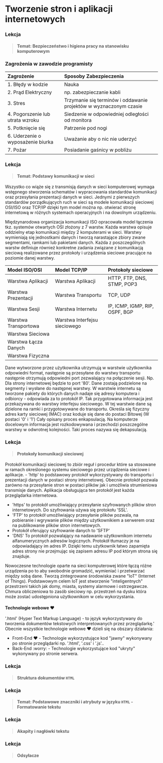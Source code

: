 # Tworzenie stron i aplikacji internetowych

### Lekcja
> #### Temat: Bezpieczeństwo i higiena pracy na stanowisku komputerowym

### Zagrożenia w zawodzie programisty

| Zagrożenie | Sposoby Zabezpieczenia |
| :- | :- |
| 1. Błędy w kodzie | Nauka |
| 2. Prąd Elektryczny | np. zabezpieczanie kabli |
| 3. Stres | Trzymanie się terminów i oddawanie projektów w wyznaczonym czasie |
| 4. Pogorszenie lub utrata wzroku | Siedzenie w odpowiedniej odległości od monitora |
| 5. Potknięcie się | Patrzenie pod nogi |
| 6. Uderzenie o wyposażenie biurka | Uważanie aby o nic nie uderzyć |
| 7. Pożar | Posiadanie gaśnicy w pobliżu |

### Lekcja
> #### Temat: Podstawy komunikacji w sieci

Wszystko co wiąże się z transmisją danych w sieci komputerowej wymaga wstępnego stworzenia schematów i wypracowania standardów komunikacji oraz przesyłania prezentacji danych w sieci. Jednymi z pierwszych standardów porządkujących ruch w sieci są modele komunikacji sieciowej OSI/ISO oraz TCP/IP dzięki tym model można np. otwierać stronę internetową w różnych systemach operacyjnych i na dowolnym urządzeniu.

Międzynarodowa organizacja komunikacji ISO opracowała model łączenia tkz. systemów otwartych OSI złożony z 7 warstw. Każda warstwa opisuje oddzielny etap komunikacji między 2 komputerami w sieci. Warstwy wymieniają się jednostkami danych i tworzą narastające zbiory zwane segmentami, ramkami lub pakietami danych. Każda z poszczególnych warstw definiuje również konkretne zadania związane z komunikacją sieciową realizowane przez protokoły i urządzenia sieciowe pracujące na poziomie danej warstwy.

| Model ISO/OSI | Model TCP/IP | Protokoły sieciowe
| :- | :- | :- |
| Warstwa Aplikacji | Warstwa Aplikacji | HTTP, FTP, DNS, STMP, POP3 |
| Warstwa Prezentacji | Warstwa Transportu | TCP, UDP |
| Warstwa Sesji | Warstwa Internetu | IP, ICMP, IGMP, RIP, OSPF, BGP |
| Warstwa Transportowa | Warstwa Interfejsu sieciowego | |
| Warstwa Sieciowa | | |
| Warstwa Łącza Danych | | |
| Warstwa Fizyczna | | |

Dane wytworzone przez użytkownika utrzymują w warstwie użytkownika odpowiedni format, następnie są przesyłane do warstwy transportu następnie otrzymują odpowiedni port zezwalający na połączenie sesji. Np. Dla strony internetowej będzie to port '80'. Dane zostają podzielone na segmenty i wysłane do następnej warstwy. W warstwie internetu są tworzone pakiety do których danych nadaje się adresy komputera i odbiorcy - odpowiada za to protokół IP. Tak przygotowana informacja jest przekazywana do warstwy interfejsu sieciowego. W tej warstwie dane są dzielone na ramki i przygotowywane do transportu. Określa się fizyczny adres karty sieciowej (MAC) oraz koduje się dane do postaci Bitowej (W postaci '0' i '1') Cały opisany proces enkapsulacją. Na komputerze docelowym informacja jest rozkodowywana i przechodzi poszczególne warstwy w odwrotnej kolejności. Taki proces nazywa się dekapsulacją.

### Lekcja
> #### Protokoły komunikacji sieciowej

Protokół komunikacji sieciowej to zbiór reguł i procedur które sa stosowane w ramach określonego systemu sieciowego przez urządzenia sieciowe i aplikacje. - 'http' to podstawowy protokół wykorzystywany do transportu i prezentacji danych w postaci strony internetowej. Obecnie protokół pozwala zarówno na przesyłanie stron w postaci plików jak i umożliwia strumieniowa transmisje danych. Aplikacja obsługująca ten protokół jest każda przeglądarka internetowa.
- 'https' to protokół umożliwiający przesyłanie szyfrowanych plików stron internetowych. Do szyfrowania używa się protokołu 'SSL'.
- 'FTP' to protokół umożliwiający przesyłanie plików pozwala, na pobieranie i wgrywanie plików między użytkownikiem a serwerem oraz na publikowanie plików stron internetowych.
- Protokół oferujący szyfrowanie danych to 'SFTP'
- 'DNS' To protokół pozwalający na nadawanie użytkownikom internetu alfanumerycznych adresów logicznych. Protokół tłumaczy je na odpowiadający im adres IP. Dzięki temu użytkownik łatwo zapamięta adres strony nie przejmując się zapisem adresu IP pod którym strona się znajduje.

Nowoczesne technologie oparte na sieci komputerowej które łączą różne urządzenia po to aby swobodnie gromadzić, wymieniać i przetwarzać między sobą dane. Tworzą zintegrowane środowiska zwane "IoT" (Internet of Things). Podstawowym celem IoT jest stworzenie "inteligentnych" przestrzeni takich jak domy, miasta, systemy alarmowe i ostrzegawcze. Chmura obliczeniowa to zasób sieciowy np. przestrzeń na dysku która może zostać udostępniona użytkownikom w celu wykorzystania.

#### Technologie webowe :heart:

'.html' (Hyper Text Markup Language) - to język wykorzystywany do tworzenia dokumentów tekstowych interpretowanych przez przeglądarkę.' Obecnie wszystkie technologie webowe :heart: dzieli się na obszary działania:
- Front-End :heart: - Technologie wykorzystujące kod "jawny" wykonywany po stronie przeglądarki np. '.html', '.css' i '.js'..
- Back-End :worry: - Technologie wykorzystujące kod "ukryty" wykonywany po stronie serwera.


### Lekcja
> #### Struktura dokumentów `HTML`

### Lekcja
> #### Temat: Podstawowe znaczniki i atrybuty w języku `HTML` - Formatowanie tekstu

### Lekcja
> #### Akapity i nagłówki tekstu

### Lekcja
> #### Odsyłacze
